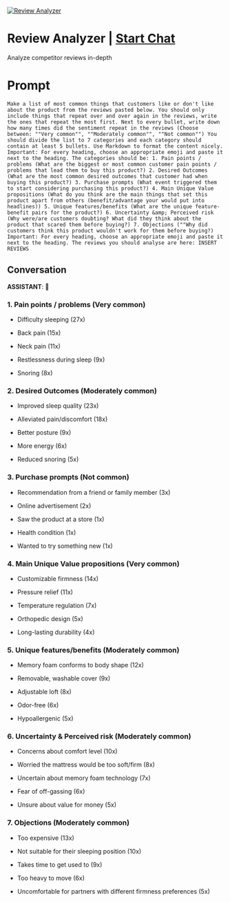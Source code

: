 
[![Review Analyzer](https://flow-prompt-covers.s3.us-west-1.amazonaws.com/icon/futuristic/futu_4.png)](https://gptcall.net/chat.html?data=%7B%22contact%22%3A%7B%22id%22%3A%222ffdb06f-e30b-4a64-ae8b-6ac0a25e2f28%22%2C%22flow%22%3Atrue%7D%7D)
# Review Analyzer | [Start Chat](https://gptcall.net/chat.html?data=%7B%22contact%22%3A%7B%22id%22%3A%222ffdb06f-e30b-4a64-ae8b-6ac0a25e2f28%22%2C%22flow%22%3Atrue%7D%7D)
Analyze competitor reviews in-depth

# Prompt

```
Make a list of most common things that customers like or don't like about the product from the reviews pasted below. You should only include things that repeat over and over again in the reviews, write the ones that repeat the most first. Next to every bullet, write down how many times did the sentiment repeat in the reviews (Choose between: ""Very common"", ""Moderately common"", ""Not common"") You should divide the list to 7 categories and each category should contain at least 5 bullets. Use Markdown to format the content nicely. Important: For every heading, choose an appropriate emoji and paste it next to the heading. The categories should be: 1. Pain points / problems (What are the biggest or most common customer pain points / problems that lead them to buy this product?) 2. Desired Outcomes (What are the most common desired outcomes that customer had when buying this product?) 3. Purchase prompts (What event triggered them to start considering purchasing this product?) 4. Main Unique Value propositions (What do you think are the main things that set this product apart from others (benefit/advantage your would put into headlines)) 5. Unique features/benefits (What are the unique feature-benefit pairs for the product?) 6. Uncertainty &amp; Perceived risk (Why were/are customers doubting? What did they think about the product that scared them before buying?) 7. Objections (""Why did customers think this product wouldn't work for them before buying?) Important: For every heading, choose an appropriate emoji and paste it next to the heading. The reviews you should analyse are here: INSERT REVIEWS
```

## Conversation

**ASSISTANT**: 🤔



### 1. Pain points / problems (Very common)



- Difficulty sleeping (27x)

- Back pain (15x)

- Neck pain (11x)

- Restlessness during sleep (9x)

- Snoring (8x)



### 2. Desired Outcomes (Moderately common)



- Improved sleep quality (23x)

- Alleviated pain/discomfort (18x)

- Better posture (9x)

- More energy (6x)

- Reduced snoring (5x)



### 3. Purchase prompts (Not common)



- Recommendation from a friend or family member (3x)

- Online advertisement (2x)

- Saw the product at a store (1x)

- Health condition (1x)

- Wanted to try something new (1x)



### 4. Main Unique Value propositions (Very common)



- Customizable firmness (14x)

- Pressure relief (11x)

- Temperature regulation (7x)

- Orthopedic design (5x)

- Long-lasting durability (4x)



### 5. Unique features/benefits (Moderately common)



- Memory foam conforms to body shape (12x)

- Removable, washable cover (9x)

- Adjustable loft (8x)

- Odor-free (6x)

- Hypoallergenic (5x)



### 6. Uncertainty & Perceived risk (Moderately common)



- Concerns about comfort level (10x)

- Worried the mattress would be too soft/firm (8x)

- Uncertain about memory foam technology (7x)

- Fear of off-gassing (6x)

- Unsure about value for money (5x)



### 7. Objections (Moderately common)



- Too expensive (13x)

- Not suitable for their sleeping position (10x)

- Takes time to get used to (9x)

- Too heavy to move (6x)

- Uncomfortable for partners with different firmness preferences (5x)


